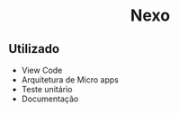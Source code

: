 <div align="center">

# Nexo

 </div>
 
## Utilizado
- View Code
- Arquitetura de Micro apps
- Teste unitário
- Documentação
